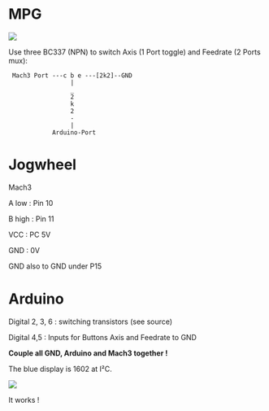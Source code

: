 # MPG

![](http://www.cbmhardware.de/git/axis_arduino.jpg)


Use three BC337 (NPN) to switch Axis (1 Port toggle) and Feedrate (2 Ports mux): 
 

     Mach3 Port ---c b e ---[2k2]--GND
                     |
                     _
                     2
                     k
                     2 
                     -
                     |
                Arduino-Port
             
 # Jogwheel
 
 Mach3

A low  : Pin 10

B high : Pin 11

VCC    : PC 5V

GND    : 0V

GND also to GND under P15
  
 
  
 # Arduino
 
 Digital 2, 3, 6 : switching transistors (see source)
 
 Digital 4,5 : Inputs for Buttons Axis and Feedrate to GND
 
 **Couple all GND, Arduino and Mach3 together !**
 
 The blue display is 1602 at I²C.
 
 
 
![]( http://www.cbmhardware.de/git/axis.jpg)

It works !
 
